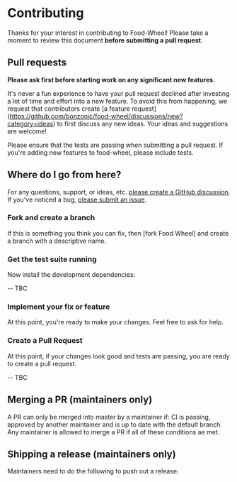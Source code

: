 # Contributing

Thanks for your interest in contributing to Food-Wheel! Please take a moment to review this document **before submitting a pull request**.

## Pull requests

**Please ask first before starting work on any significant new features.**

It's never a fun experience to have your pull request declined after investing a lot of time and effort into a new feature. To avoid this from happening, we request that contributors create [a feature request]
(https://github.com/bonzonic/food-wheel/discussions/new?category=ideas) to first discuss any new ideas. Your ideas and suggestions are welcome!

Please ensure that the tests are passing when submitting a pull request. If you're adding new features to food-wheel, please include tests.

## Where do I go from here?

For any questions, support, or ideas, etc. [please create a GitHub discussion](https://github.com/bonzonic/bonzonic/discussions/new). If you've noticed a bug, [please submit an issue][new issue].

### Fork and create a branch

If this is something you think you can fix, then [fork Food Wheel] and create
a branch with a descriptive name.

### Get the test suite running

Now install the development dependencies:

-- TBC

### Implement your fix or feature

At this point, you're ready to make your changes. Feel free to ask for help.

### Create a Pull Request

At this point, if your changes look good and tests are passing, you are ready to create a pull request.

-- TBC

## Merging a PR (maintainers only)

A PR can only be merged into master by a maintainer if: CI is passing, approved by another maintainer and is up to date with the default branch. Any maintainer is allowed to merge a PR if all of these conditions ae met.

## Shipping a release (maintainers only)

Maintainers need to do the following to push out a release:

[new issue]: https://github.com/bonzonic/food-wheel/issues/new
